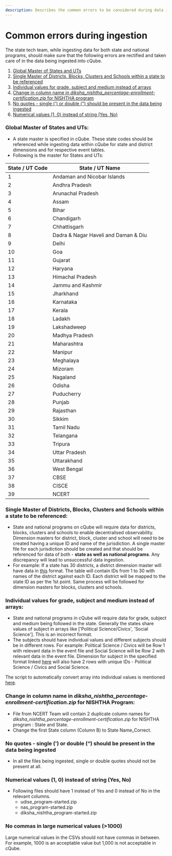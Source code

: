 ```yaml
---
description: Describes the common errors to be considered during data ingestion into cQube
---
```


# Common errors during ingestion

The state tech team, while ingesting data for both state and national programs, should make sure that the following errors are rectified and taken care of in the data being ingested into cQube.

1. [Global Master of States and UTs](./#global-master-of-states-and-uts)
2. [Single Master of Districts, Blocks, Clusters and Schools within a state to be referenced](./#single-master-of-districts-blocks-clusters-and-schools-within-a-state-to-be-referenced)
3. [Individual values for grade, subject and medium instead of arrays](./#individual-values-for-grade-subject-and-medium-instead-of-arrays)
4. [Change in column name in _diksha\_nishtha\_percentage-enrollment-certification.zip_ for NISHTHA program](./#change-in-column-name-in-diksha\_nishtha\_percentage-enrollment-certification.zip-for-nishtha-program)
5. [No quotes - single (') or double (") should be present in the data being ingested](./#no-quotes-single-or-double-should-be-present-in-the-data-being-ingested)
6. [Numerical values (1, 0) instead of string (Yes, No)](./#numerical-values-1-0-instead-of-string-yes-no)

### **Global Master of States and UTs:**

* A state master is specified in cQube. These state codes should be referenced while ingesting data within cQube for state and district dimensions and for respective event tables.
* Following is the master for States and UTs:

| State / UT Code | State / UT Name                      |
| --------------- | ------------------------------------ |
| 1               | Andaman and Nicobar Islands          |
| 2               | Andhra Pradesh                       |
| 3               | Arunachal Pradesh                    |
| 4               | Assam                                |
| 5               | Bihar                                |
| 6               | Chandigarh                           |
| 7               | Chhattisgarh                         |
| 8               | Dadra & Nagar Haveli and Daman & Diu |
| 9               | Delhi                                |
| 10              | Goa                                  |
| 11              | Gujarat                              |
| 12              | Haryana                              |
| 13              | Himachal Pradesh                     |
| 14              | Jammu and Kashmir                    |
| 15              | Jharkhand                            |
| 16              | Karnataka                            |
| 17              | Kerala                               |
| 18              | Ladakh                               |
| 19              | Lakshadweep                          |
| 20              | Madhya Pradesh                       |
| 21              | Maharashtra                          |
| 22              | Manipur                              |
| 23              | Meghalaya                            |
| 24              | Mizoram                              |
| 25              | Nagaland                             |
| 26              | Odisha                               |
| 27              | Puducherry                           |
| 28              | Punjab                               |
| 29              | Rajasthan                            |
| 30              | Sikkim                               |
| 31              | Tamil Nadu                           |
| 32              | Telangana                            |
| 33              | Tripura                              |
| 34              | Uttar Pradesh                        |
| 35              | Uttarakhand                          |
| 36              | West Bengal                          |
| 37              | CBSE                                 |
| 38              | CISCE                                |
| 39              | NCERT                                |

### **Single Master of Districts, Blocks, Clusters and Schools within a state to be referenced:**

* State and national programs on cQube will require data for districts, blocks, clusters and schools to enable decentralised observability. Dimension masters for district, block, cluster and school will need to be created having a unique ID and name of the jurisdiction. A single master file for each jurisdiction should be created and that should be referenced for data of both - **state as well as national programs**. Any discrepancy will lead to unsuccessful data ingestion.
* For example: If a state has 30 districts, a district dimension master will have data in [this](../cqube-schemas.md#district-dimension) format. The table will contain IDs from 1 to 30 with names of the district against each ID. Each district will be mapped to the state ID as per the 1st point. Same process will be followed for dimension masters for blocks, clusters and schools.

### **Individual values for grade, subject and medium instead of arrays:**

* State and national programs in cQube will require data for grade, subject and medium being followed in the state. Generally the states share values of subject in arrays like \['Political Science/Civics', 'Social Science']. This is an incorrect format.
* The subjects should have individual values and different subjects should be in different rows. For example: Political Science / Civics will be Row 1 with relevant data in the event file and Social Science will be Row 2 with relevant data in the event file. Dimension for subject in the specified format linked [here](../cqube-schemas.md#subject-dimension) will also have 2 rows with unique IDs - Political Science / Civics and Social Science.

The script to automatically convert array into individual values is mentioned [here](script-to-convert-array-into-individual-values.md).

### **Change in column name in **_**diksha\_nishtha\_percentage-enrollment-certification.zip**_** for NISHTHA Program:**

* File from NCERT Team will contain 2 duplicate column names for _diksha\_nishtha\_percentage-enrollment-certification.zip_ for NISHTHA program : State and State.
* Change the first State column (Column B) to State Name\_Correct.

### **No quotes - single (') or double (“) should be present in the data being ingested**

* In all the files being ingested, single or double quotes should not be present at all.

### Numerical values (1, 0) instead of string (Yes, No)

* Following files should have 1 instead of Yes and 0 instead of No in the relevant columns.
  * udise\_program-started.zip
  * nas\_program-started.zip
  * diksha\_nishtha\_program-started.zip

### No commas in large numerical values (>1000)

Large numerical values in the CSVs should not have commas in between. For example, 1000 is an acceptable value but 1,000 is not acceptable in cQube.
